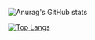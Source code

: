 ![Anurag's GitHub stats](https://github-readme-stats.vercel.app/api?username=mk0131&show_icons=true&theme=tokyonight)


[![Top Langs](https://github-readme-stats.vercel.app/api/top-langs/?username=mk0131&show_icons=true&theme=tokyonight&layout=compact)](https://github.com/anuraghazra/github-readme-stats)
